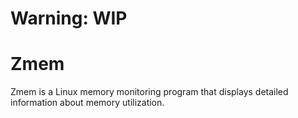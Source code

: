 # Warning: WIP
# Zmem
Zmem is a Linux memory monitoring program that displays detailed information about memory utilization.
